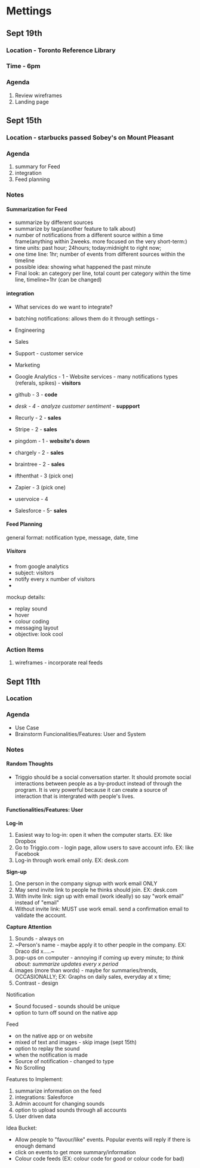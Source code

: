 # Mettings

## Sept 19th

### Location - Toronto Reference Library
### Time - 6pm

### Agenda
1. Review wireframes
2. Landing page

## Sept 15th

### Location - starbucks passed Sobey's on Mount Pleasant

### Agenda
1. summary for Feed
2. integration
3. Feed planning

### Notes
#### Summarization for Feed
  - summarize by different sources
  - summarize by tags(another feature to talk about)
  - number of notifications from a different source within a time frame(anything within 2weeks. more focused on the very short-term:)
  - time units: past hour; 24hours; today:midnight to right now; 
  - one time line: 1hr; number of events from different sources within the timeline
  - possible idea: showing what happened the past minute
  - Final look: an category per line, total count per category within the time line, timeline=1hr (can be changed)

#### integration
  - What services do we want to integrate?
  - batching notifications: allows them do it through settings - 
  - Engineering
  - Sales
  - Support - customer service
  - Marketing


  - Google Analytics - 1 - Website services - many notifications types (referals, spikes) - **visitors**
  - github - 3 - **code**
  - *desk - 4 - analyze customer sentiment* - **suppport**
  - Recurly - 2 - **sales**
  - Stripe - 2 - **sales**
  - pingdom - 1 - **website's down**
  - chargely - 2 - **sales**
  - braintree - 2 - **sales**
  - ifthenthat -  3 (pick one)
  - Zapier - 3 (pick one)
  - uservoice - 4 
  - Salesforce - 5- **sales**

#### Feed Planning
general format: notification type, message, date, time

##### Visitors
  - from google analytics
  - subject: visitors
  - notify every x number of visitors
  - 
  
mockup details: 
- replay sound
- hover
- colour coding
- messaging layout
- objective: look cool

### Action Items
1. wireframes - incorporate real feeds

## Sept 11th

### Location

### Agenda
  - Use Case
  - Brainstorm Funcionalities/Features: User and System

### Notes
#### Random Thoughts
  - Triggio should be a social conversation starter. It should promote social interactions between people as a by-product instead of through the program. It is very powerful because it can create a source of interaction that is intergrated with people's lives.

#### Functionalities/Features: User

**Log-in**
  1. Easiest way to log-in: open it when the computer starts. EX: like Dropbox
  2. Go to Triggio.com - login page, allow users to save account info. EX: like Facebook
  3. Log-in through work email only. EX: desk.com

**Sign-up**
  1. One person in the company signup with work email ONLY
  2. May send invite link to people he thinks should join. EX: desk.com
  3. With invite link: sign up with email (work ideally) so say "work email" instead of "email"
  4. Without invite link: MUST use work email. send a confirmation email to validate the account.

**Capture Attention**
  1. Sounds - always on
  2. ~Person's name - maybe apply it to other people in the company. EX: Draco did x.....~
  3. pop-ups on computer - annoying if coming up every minute; *to think about: summarize updates every x period*
  4. images (more than words) - maybe for summaries/trends, OCCASIONALLY; EX: Graphs on daily sales, everyday at x time;
  5. Contrast - design

Notification
- Sound focused - sounds should be unique
- option to turn off sound on the native app

Feed
- on the native app or on website
- mixed of text and images - skip image (sept 15th)
- option to replay the sound
- when the notification is made
- Source of notification - changed to type
- No Scrolling

Features to Implement:
  1. summarize information on the feed
  2. integrations: Salesforce
  3. Admin account for changing sounds
  4. option to upload sounds through all accounts
  5. User driven data

Idea Bucket:
- Allow people to "favour/like" events. Popular events will reply if there is enough demand 
- click on events to get more summary/information 
- Colour code feeds (EX: colour code for good or colour code for bad)

